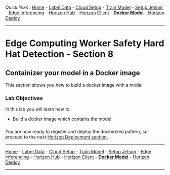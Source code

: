 *Quick links :*
[Home](/README.md) - [Label Data](/part1/LABEL.md) - [Cloud Setup](/part1/CLOUDSETUP.md) - [Train Model](/part1/TRAIN.md) - [Setup Jetson](/part2/JETSON.md) - [Edge Inferencing](/part2/EDGEINFER.md) - [Horizon Hub](/part3/HZNHUB.md) - [Horizon Client](/part3/HZNCLIENT.md) - [**Docker Model**](/part4/DOCKERMODEL.md) - [Horizon Deploy](/part4/HZNDEPLOY.md)
***

# Edge Computing Worker Safety Hard Hat Detection - Section 8

## Containizer your model in a Docker image

This section shows you how to build a docker image with a model

### Lab Objectives

In this lab you will learn how to:

- Build a docker image which contains the model

###

You are now ready to register and deploy the dockerized pattern, so proceed to the next [Horizon Deployment section](/part4/HZNDEPLOY.md).

***
[Home](/README.md) - [Label Data](/part1/LABEL.md) - [Cloud Setup](/part1/CLOUDSETUP.md) - [Train Model](/part1/TRAIN.md) - [Setup Jetson](/part2/JETSON.md) - [Edge Inferencing](/part2/EDGEINFER.md) - [Horizon Hub](/part3/HZNHUB.md) - [Horizon Client](/part3/HZNCLIENT.md) - [**Docker Model**](/part4/DOCKERMODEL.md) - [Horizon Deploy](/part4/HZNDEPLOY.md)
***
